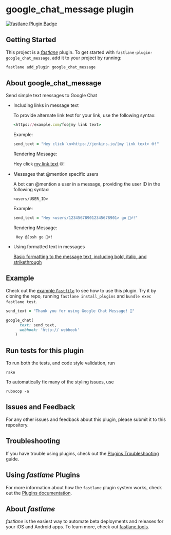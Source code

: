 # google_chat_message plugin

[![fastlane Plugin Badge](https://rawcdn.githack.com/fastlane/fastlane/master/fastlane/assets/plugin-badge.svg)](https://rubygems.org/gems/fastlane-plugin-google_chat_message)

## Getting Started

This project is a [_fastlane_](https://github.com/fastlane/fastlane) plugin. To get started with `fastlane-plugin-google_chat_message`, add it to your project by running:

```bash
fastlane add_plugin google_chat_message
```

## About google_chat_message

Send simple text messages to Google Chat

- Including links in message text

    To provide alternate link text for your link, use the following syntax: 
    ````ruby
    <https://example.com/foo|my link text>
    ````
    Example:
    ````ruby
    send_text = "Hey click \n<https://jenkins.io/|my link text> 🌐!"
    ````

    Rendering Message: 
    
     Hey click [my link text](https://jenkins.io/) 🌐!
      
      

- Messages that @mention specific users

    A bot can @mention a user in a message, providing the user ID in the following syntax:
    ````
    <users/USER_ID>
    ````
    Example:
    ````ruby
    send_text = "Hey <users/123456789012345678901> go 🏄‍♂️!"
    ````
    Rendering Message: 
    
       Hey @Josh go 🏄‍♂️!
       
       
    
- Using formatted text in messages
    
     [Basic formatting to the message text, including bold, italic, and strikethrough](https://developers.google.com/hangouts/chat/reference/message-formats/basic#using_formatted_text_in_messages)


## Example

Check out the [example `Fastfile`](fastlane/Fastfile) to see how to use this plugin. Try it by cloning the repo, running `fastlane install_plugins` and `bundle exec fastlane test`.

````ruby
send_text = "Thank you for using Google Chat Message! 🎉"

google_chat(
      text: send_text, 
      webhook: 'http:// webhook'
    )
````



## Run tests for this plugin

To run both the tests, and code style validation, run

```
rake
```

To automatically fix many of the styling issues, use
```
rubocop -a
```

## Issues and Feedback

For any other issues and feedback about this plugin, please submit it to this repository.

## Troubleshooting

If you have trouble using plugins, check out the [Plugins Troubleshooting](https://docs.fastlane.tools/plugins/plugins-troubleshooting/) guide.

## Using _fastlane_ Plugins

For more information about how the `fastlane` plugin system works, check out the [Plugins documentation](https://docs.fastlane.tools/plugins/create-plugin/).

## About _fastlane_

_fastlane_ is the easiest way to automate beta deployments and releases for your iOS and Android apps. To learn more, check out [fastlane.tools](https://fastlane.tools).
